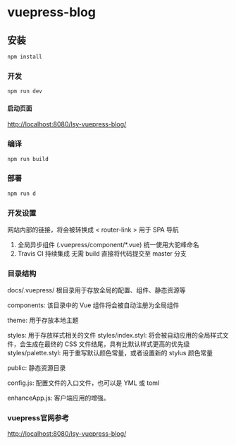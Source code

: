 # vuepress-blog

## 安装

```bash
npm install
```

### 开发

```bash
npm run dev
```

#### 启动页面

<http://localhost:8080/lsy-vuepress-blog/>

### 编译

```bash
npm run build
```

### 部署

```bash
npm run d
```

### 开发设置

网站内部的链接，将会被转换成 < router-link > 用于 SPA 导航

1. 全局异步组件 (.vuepress/component/*.vue) 统一使用大驼峰命名
2. Travis CI 持续集成 无需 build 直接将代码提交至 master 分支

### 目录结构

docs/.vuepress/ 根目录用于存放全局的配置、组件、静态资源等

components: 该目录中的 Vue 组件将会被自动注册为全局组件

theme: 用于存放本地主题

styles: 用于存放样式相关的文件
styles/index.styl: 将会被自动应用的全局样式文件，会生成在最终的 CSS 文件结尾，具有比默认样式更高的优先级
styles/palette.styl: 用于重写默认颜色常量，或者设置新的 stylus 颜色常量

public: 静态资源目录

config.js: 配置文件的入口文件，也可以是 YML 或 toml

enhanceApp.js: 客户端应用的增强。

### vuepress官网参考

<http://localhost:8080/lsy-vuepress-blog/>
